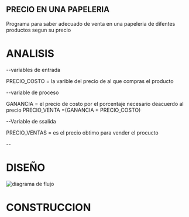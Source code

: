 ## PRECIO EN UNA PAPELERIA
Programa para saber adecuado de venta en una papeleria de difentes productos segun su precio

# ANALISIS
--variables de entrada 

PRECIO_COSTO = la varible del precio de al que compras el producto 

--variable de proceso 

GANANCIA =  el precio de costo por el porcentaje necesario deacuerdo al precio 
PRECIO_VENTA =(GANANCIA + PRECIO_COSTO)

--Variable de ssalida

PRECIO_VENTAS =  es el precio obtimo para vender el procucto 

--
# DISEÑO 

![diagrama de flujo](diagrama.png "diagrama de flujo")

# CONSTRUCCION 
